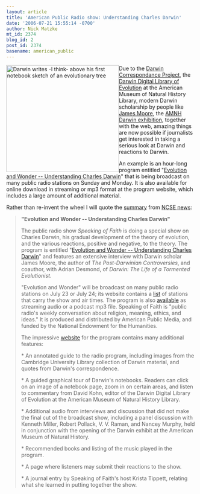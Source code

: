 ```yaml
---
layout: article
title: 'American Public Radio show: Understanding Charles Darwin'
date: '2006-07-21 15:55:14 -0700'
author: Nick Matzke
mt_id: 2374
blog_id: 2
post_id: 2374
basename: american_public
---
```

<img src="http://www.pandasthumb.org/archives/images/Darwin_1836q_Tree_of_life_thumb2.jpg" alt="Darwin writes -I think- above his first notebook sketch of an evolutionary tree" width="299" height="283" style="float:left;" />Due to the [Darwin Correspondance Project](http://www.lib.cam.ac.uk/Departments/Darwin/), the [Darwin Digital Library of Evolution](http://darwinlibrary.amnh.org/) at the American Museum of Natural History Library, modern Darwin scholarship by people like [James Moore](http://www.google.com/search?hl=en&amp;lr=&amp;q=james+moore+darwin&amp;btnG=Search), the [AMNH Darwin exhibition](http://www.amnh.org/exhibitions/darwin/), together with the web, amazing things are now possible if journalists get interested in taking a serious look at Darwin and reactions to Darwin.  

An example is an hour-long program entitled "[Evolution and Wonder -- Understanding Charles Darwin](http://speakingoffaith.publicradio.org/programs/darwin/index.shtml)" that is being broadcast on many public radio stations on Sunday and Monday.  It is also available for online download in streaming or mp3 format at the program website, which includes a large amount of additional material.

Rather than re-invent the wheel I will quote the [summary](http://www.ncseweb.org/resources/news/2006/US/999_evolution_and_wonder__under_7_21_2006.asp) from [NCSE news](http://www.ncseweb.org/):

> **"Evolution and Wonder -- Understanding Charles Darwin"**
> 
> The public radio show _Speaking of Faith_ is doing a special show on Charles Darwin, his gradual development of the theory of evolution, and the various reactions, positive and negative, to the theory. The program is entitled "[Evolution and Wonder -- Understanding Charles Darwin](http://speakingoffaith.publicradio.org/programs/darwin/index.shtml)" and features an extensive interview with Darwin scholar James Moore, the author of _The Post-Darwinian Controversies_, and coauthor, with Adrian Desmond, of _Darwin: The Life of a Tormented Evolutionist_.
> 
> "Evolution and Wonder" will be broadcast on many public radio stations on July 23 or July 24; its website contains a [list](http://speakingoffaith.publicradio.org/stations/index.shtml) of stations that carry the show and air times. The program is also [available](http://speakingoffaith.publicradio.org/programs/darwin/index.shtml) as streaming audio or a podcast mp3 file. Speaking of Faith is "public radio's weekly conversation about religion, meaning, ethics, and ideas." It is produced and distributed by American Public Media, and funded by the National Endowment for the Humanities.
> 
> The impressive [website](http://speakingoffaith.publicradio.org/programs/darwin/index.shtml) for the program contains many additional features:
> 
> \* An annotated guide to the radio program, including images from the Cambridge University Library collection of Darwin material, and quotes from Darwin's correspondence.
> 
> \* A guided graphical tour of Darwin's notebooks. Readers can click on an image of a notebook page, zoom in on certain areas, and listen to commentary from David Kohn, editor of the Darwin Digital Library of Evolution at the American Museum of Natural History Library.
> 
> \* Additional audio from interviews and discussion that did not make the final cut of the broadcast show, including a panel discussion with Kenneth Miller, Robert Pollack, V. V. Raman, and Nancey Murphy, held in conjunction with the opening of the Darwin exhibit at the American Museum of Natural History.
> 
> \* Recommended books and listing of the music played in the program.
> 
> \* A page where listeners may submit their reactions to the show.
> 
> \* A journal entry by Speaking of Faith's host Krista Tippett, relating what she learned in putting together the show.
